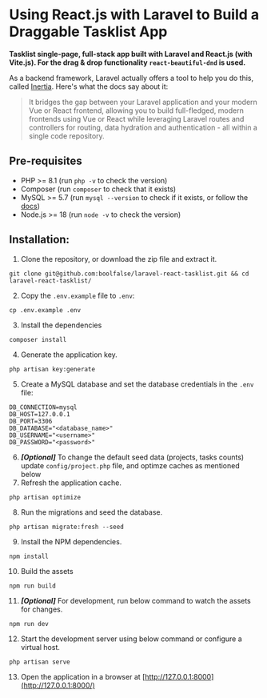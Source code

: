 # Using React.js with Laravel to Build a Draggable Tasklist App

**Tasklist single-page, full-stack app built with Laravel and React.js (with Vite.js). For the drag & drop functionality `react-beautiful-dnd` is used.**

As a backend framework, Laravel actually offers a tool to help you do this, called [Inertia](https://laravel.com/docs/10.x/frontend#inertia). Here's what the docs say about it:

> It bridges the gap between your Laravel application and your modern Vue or React frontend, allowing you to build full-fledged, modern frontends using Vue or React while leveraging Laravel routes and controllers for routing, data hydration and authentication - all within a single code repository.

## Pre-requisites

- PHP >= 8.1 (run `php -v` to check the version)
- Composer (run `composer` to check that it exists)
- MySQL >= 5.7 (run `mysql --version` to check if it exists, or follow the [docs](https://dev.mysql.com/doc/mysql-windows-excerpt/5.7/en/windows-testing.html))
- Node.js >= 18 (run `node -v` to check the version)

## Installation:

1. Clone the repository, or download the zip file and extract it.
```shell
git clone git@github.com:boolfalse/laravel-react-tasklist.git && cd laravel-react-tasklist/
```
2. Copy the `.env.example` file to `.env`:
```shell
cp .env.example .env
```
3. Install the dependencies
```shell
composer install
```
4. Generate the application key.
```shell
php artisan key:generate
```
5. Create a MySQL database and set the database credentials in the `.env` file:
```shell
DB_CONNECTION=mysql
DB_HOST=127.0.0.1
DB_PORT=3306
DB_DATABASE="<database_name>"
DB_USERNAME="<username>"
DB_PASSWORD="<password>"
```
6. **_[Optional]_** To change the default seed data (projects, tasks counts) update `config/project.php` file, and optimze caches as mentioned below
7. Refresh the application cache.
```shell
php artisan optimize
```
8. Run the migrations and seed the database.
```shell
php artisan migrate:fresh --seed
```
9. Install the NPM dependencies.
```shell
npm install
```
10. Build the assets
```shell
npm run build
```
11. **_[Optional]_** For development, run below command to watch the assets for changes.
```shell
npm run dev
```
12. Start the development server using below command or configure a virtual host.
```shell
php artisan serve
```
13. Open the application in a browser at [http://127.0.0.1:8000](http://127.0.0.1:8000/)
